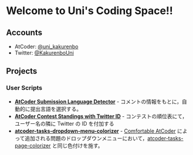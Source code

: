 # Welcome to Uni's Coding Space!!

## Accounts
- AtCoder: [@uni_kakurenbo](https://atcoder.jp/users/uni_kakurenbo)
- Twitter: [@KakurenboUni](https://twitter.com/KakurenboUni)

## Projects
### User Scripts
- **[AtCoder Submission Language Detector](https://greasyfork.org/ja/scripts/448492-atcoder-submission-language-detector)** - コメントの情報をもとに，自動的に提出言語を選択する。
- **[AtCoder Contest Standings with Twitter ID](https://greasyfork.org/ja/scripts/446375-atcoder-contest-standings-with-twitter-id)** - コンテストの順位表にて，ユーザー名の隣に Twitter の ID を付加する
- **[atcoder-tasks-dropdown-menu-colorizer](https://greasyfork.org/ja/scripts/444170-atcoder-tasks-dropdown-menu-colorizer)** - [Comfortable AtCoder](https://chrome.google.com/webstore/detail/comfortable-atcoder/ipmmkccdccnephfilbjdnmnfcbopbpaj) によって追加される問題のドロップダウンメニューにおいて，[atcoder-tasks-page-colorizer](https://greasyfork.org/ja/scripts/380404-atcoder-tasks-page-colorizer) と同じ色付けを施す。
